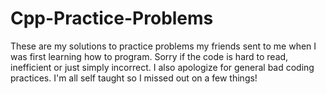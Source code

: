 # Cpp-Practice-Problems
These are my solutions to practice problems my friends sent to me when I was first learning how to program. Sorry if the code is hard to read, inefficient or just simply incorrect. I also apologize for general bad coding practices. I'm all self taught so I missed out on a few things!
